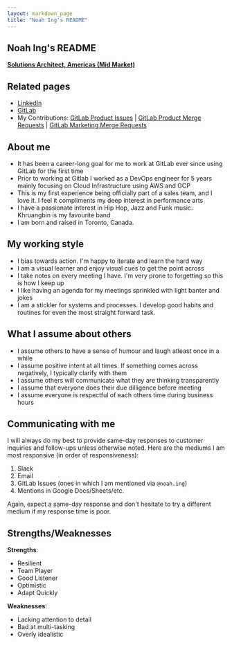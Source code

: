 ```yaml
---
layout: markdown_page
title: "Noah Ing's README"
---
```


<!-- This template will help you build out your very own GitLab README, a great tool for transparently letting others know what it's like to work with you, and how you prefer to be communicated with. Each section is optional. You can remove those you aren't comfortable filling out, and add sections that are germane to you. -->

## Noah Ing's README

**[Solutions Architect, Americas (Mid Market)](https://about.gitlab.com/company/team/#noah.ing)**

## Related pages

<!-- Add links to relevant pages that add context to who you are. Examples include blog posts, social media profiles, portfolios, reels, personal homepages, etc. -->

* [LinkedIn](https://www.linkedin.com/in/noah-ing/)
* [GitLab](https://gitlab.com/noah.ing)
* My Contributions: [GitLab Product Issues](https://gitlab.com/groups/gitlab-org/-/issues?scope=all&utf8=%E2%9C%93&state=all&author_username=noah.ing) | [GitLab Product Merge Requests](https://gitlab.com/groups/gitlab-org/-/merge_requests?scope=all&utf8=%E2%9C%93&state=merged&author_username=noah.ing) | [GitLab Marketing Merge Requests](https://gitlab.com/groups/gitlab-com/-/merge_requests?scope=all&utf8=%E2%9C%93&state=merged&author_username=noah.ing)

## About me

<!--
[**Consider embedding a video of you working or being interviewed, along with 5-10 bullet points outlining interesting tidbits about you and your interests. Focus these on non-work attributes. Also, add detail on what GitLab values and sub-values resonate most with you. This enables ice-breakers to occur ahead of meetings.**]
-->

- It has been a career-long goal for me to work at GitLab ever since using GitLab for the first time 
- Prior to working at Gitlab I worked as a DevOps engineer for 5 years mainly focusing on Cloud Infrastructure using AWS and GCP
- This is my first experience being officially part of a sales team, and I love it. I feel it compliments my deep interest in performance arts
- I have a passionate interest in Hip Hop, Jazz and Funk music. Khruangbin is my favourite band
- I am born and raised in Toronto, Canada.


## My working style

<!-- Add 5-10 bullets on how you prefer to work, interact with others, and learn. You may optionally include intel from Strength Deployment Inventory, Myers—Briggs, etc. This is most effective when you are precise and specific about your norms, assumptions, and expectations. If you are unsure what would be helpful here, ask your colleagues for their input. You may learn something from listening to outside perspective! -->

- I bias towards action. I'm happy to iterate and learn the hard way
- I am a visual learner and enjoy visual cues to get the point across
- I take notes on every meeting I have. I'm very prone to forgetting so this is how I keep up
- I like having an agenda for my meetings sprinkled with light banter and jokes
- I am a stickler for systems and processes. I develop good habits and routines for even the most straight forward task.

## What I assume about others

<!-- Add 5-10 bullets on the assumptions you typically hold when working with others. Strive to be as open with these as possible, so others understand your perspective when engaging with you on projects. Remember, the honesty put forth in these answers enables others to be more understanding and empathetic. -->

- I assume others to have a sense of humour and laugh atleast once in a while
- I assume positive intent at all times. If something comes across negatively, I typically clarify with them
- I assume others will communicate what they are thinking transparently
- I assume that everyone does their due dilligence before meeting
- I assume everyone is respectful of each others time during business hours

## Communicating with me

<!-- Consider 5-10 bullets on your communication preferences. This includes traditional styles such as verbal, textual, and visual, but you are encouraged to be precise. You can mention things like routine, availability, your travel habits, etc. This helps others understand why you communicate in the manner than you do, and it enables them to tailor their communication in a way that resonates most with you.
-->

I will always do my best to provide same-day responses to customer inquiries and follow-ups unless otherwise noted. Here are the mediums I am most responsive (in order of responsiveness):

1. Slack
1. Email
1. GitLab Issues (ones in which I am mentioned via `@noah.ing`)
1. Mentions in Google Docs/Sheets/etc.

Again, expect a same-day response and don't hesitate to try a different medium if my response time is poor.

## Strengths/Weaknesses

<!-- These may be covered in the above sections. If you prefer a section devoted to strengths and weaknesses, this will enable others to lean on your areas of published expertise and offer support in weak areas without passing judgment. -->

**Strengths**: 
- Resilient 
- Team Player
- Good Listener
- Optimistic 
- Adapt Quickly

**Weaknesses**: 
- Lacking attention to detail
- Bad at multi-tasking
- Overly idealistic

